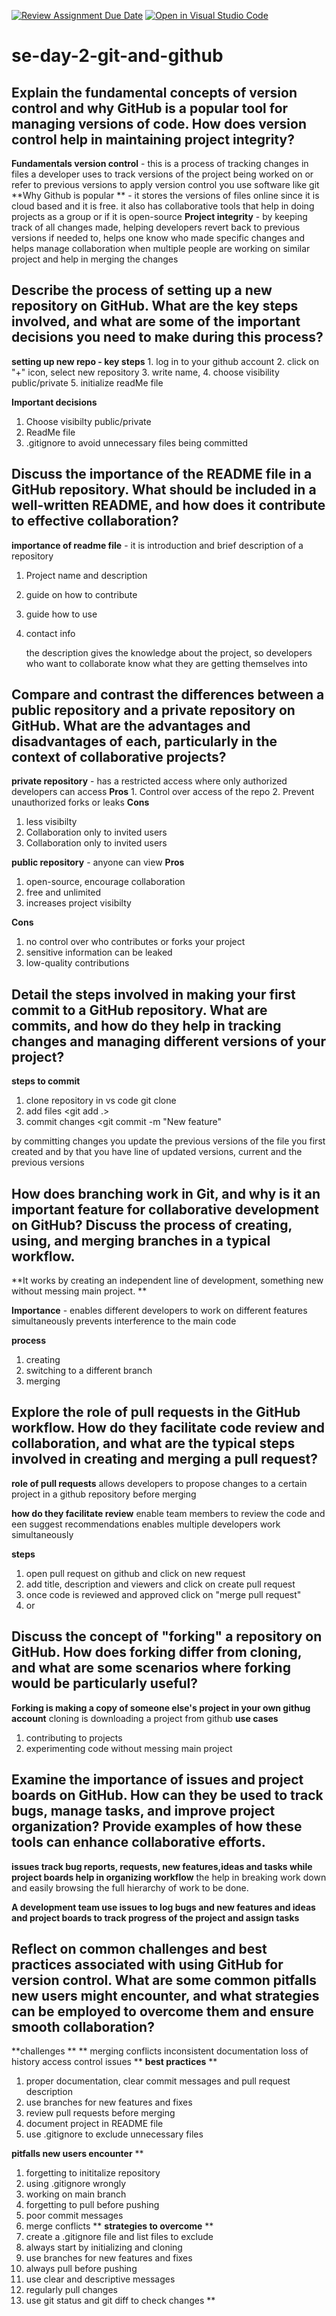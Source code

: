 [![Review Assignment Due Date](https://classroom.github.com/assets/deadline-readme-button-22041afd0340ce965d47ae6ef1cefeee28c7c493a6346c4f15d667ab976d596c.svg)](https://classroom.github.com/a/8wgCKhpZ)
[![Open in Visual Studio Code](https://classroom.github.com/assets/open-in-vscode-2e0aaae1b6195c2367325f4f02e2d04e9abb55f0b24a779b69b11b9e10269abc.svg)](https://classroom.github.com/online_ide?assignment_repo_id=18400862&assignment_repo_type=AssignmentRepo)
# se-day-2-git-and-github
## Explain the fundamental concepts of version control and why GitHub is a popular tool for managing versions of code. How does version control help in maintaining project integrity?
  **Fundamentals version control** - this is a process of tracking changes in files a developer uses to track versions of the project being worked on or refer to previous versions
                                    to apply version control you use software like git
    **Why Github is popular ** - it stores the versions of files online since it is cloud based and it is free.
                                  it also has collaborative tools that help in doing projects as a group or if it is open-source
    **Project integrity** - by keeping track of all changes made, helping developers revert back to previous versions if needed to, helps one know who made specific changes and helps manage collaboration when 
                            multiple people are working on similar project and help in merging the changes


## Describe the process of setting up a new repository on GitHub. What are the key steps involved, and what are some of the important decisions you need to make during this process?
  **setting up new repo - key steps**
              1. log in to your github account
              2. click on "+" icon, select new repository
              3. write name, 
              4. choose visibility public/private
              5. initialize readMe file

  **Important decisions**
  1. Choose visibilty public/private
  2. ReadMe file
  3. .gitignore to avoid unnecessary files being committed
              

## Discuss the importance of the README file in a GitHub repository. What should be included in a well-written README, and how does it contribute to effective collaboration?
**importance of readme file** - it is introduction and brief description of a repository
1. Project name and description
2. guide on how to contribute
3. guide how to use
4. contact info

   the description gives the knowledge about the project, so developers who want to 
   collaborate know what they are getting themselves into


## Compare and contrast the differences between a public repository and a private repository on GitHub. What are the advantages and disadvantages of each, particularly in the context of collaborative projects?
**private repository** - has a restricted access where only authorized developers can access
**Pros**
       1. Control over access of the repo
       2. Prevent unauthorized forks or leaks
**Cons**
1. less visibilty
2. Collaboration only to invited users
3. Collaboration only to invited users

**public repository** - anyone can view
**Pros**
1. open-source, encourage collaboration
2. free and unlimited
3. increases project visibilty

**Cons**
1. no control over who contributes or forks your project
2. sensitive information can be leaked
3. low-quality contributions


## Detail the steps involved in making your first commit to a GitHub repository. What are commits, and how do they help in tracking changes and managing different versions of your project?
**steps to commit**
1. clone repository in vs code git clone <repo-url>
2. add files <git add .>
3. commit changes <git commit -m "New feature"

by committing changes you update the previous versions of the file you first created and by that you have line of updated versions, current and the previous versions 

## How does branching work in Git, and why is it an important feature for collaborative development on GitHub? Discuss the process of creating, using, and merging branches in a typical workflow.

**It works by creating an independent line of development, something new without messing main project. **

**Importance** - enables different developers to work on different features 
simultaneously
prevents interference to the main code


**process**
1. creating <git branch new_feature>
2. switching to a different branch <git checkout main>
3. merging <git merge new_feature>
   

## Explore the role of pull requests in the GitHub workflow. How do they facilitate code review and collaboration, and what are the typical steps involved in creating and merging a pull request?
**role of pull requests**
allows developers to propose changes to a certain project in a github repository before merging

**how do they facilitate review**
enable team members to review the code and een suggest recommendations
enables multiple developers work simultaneously

**steps**
1. open pull request on github and click on new request
2. add title, description and viewers and click on create pull request
3. once code is reviewed and approved click on "merge pull request"
4. or <git merge new_feature>

## Discuss the concept of "forking" a repository on GitHub. How does forking differ from cloning, and what are some scenarios where forking would be particularly useful?

**Forking is making a copy of someone else's project in your own githug account**
cloning is downloading a project from github
**use cases**
1. contributing to projects
2. experimenting code without messing main project

## Examine the importance of issues and project boards on GitHub. How can they be used to track bugs, manage tasks, and improve project organization? Provide examples of how these tools can enhance collaborative efforts.

**issues track bug reports, requests, new features,ideas and tasks while project boards help in organizing workflow**
the help in breaking work down and easily browsing the full hierarchy of work to be done.

**A development team use issues to log bugs and new features and ideas and project boards to track progress of the project and assign tasks**

## Reflect on common challenges and best practices associated with using GitHub for version control. What are some common pitfalls new users might encounter, and what strategies can be employed to overcome them and ensure smooth collaboration?
**challenges **
**
merging conflicts 
inconsistent documentation
loss of history
access control issues
**
**best practices**
**
1. proper documentation, clear commit messages and pull request description
2. use branches for new features and fixes
3. review pull requests before merging
4. document project in README file
5. use .gitignore to exclude unnecessary files

**pitfalls new users encounter**
**
1. forgetting to inititalize repository
2. using .gitignore wrongly
3. working on main branch
4. forgetting to pull before pushing
5. poor commit messages
6. merge conflicts
**
**strategies to overcome**
**
1. create a .gitignore file and list files to exclude
2. always start by initializing and cloning
3. use branches for new features and fixes
4. always pull before pushing
5. use clear and descriptive messages
6. regularly pull changes
7. use git status and git diff to check changes
**

